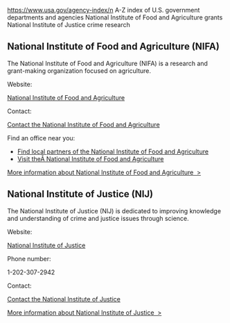 

https://www.usa.gov/agency-index/n
A-Z index of U.S. government departments and agencies
National Institute of Food and Agriculture grants
National Institute of Justice crime research

National Institute of Food and Agriculture (NIFA)
-------------------------------------------------

The National Institute of Food and Agriculture (NIFA) is a research and grant-making organization focused on agriculture.

Website:

[National Institute of Food and Agriculture](http://www.nifa.usda.gov)

Contact:

[Contact the National Institute of Food and Agriculture](https://nifa.usda.gov/contact-us)

Find an office near you:

* [Find local partners of the National Institute of Food and Agriculture](https://nifa.usda.gov/land-grant-colleges-and-universities-partner-website-directory)
* [Visit theÂ National Institute of Food and Agriculture](https://nifa.usda.gov/visit-nifa)

[More information about National Institute of Food and Agriculture  >](https://www.usa.gov/agencies/national-institute-of-food-and-agriculture)

National Institute of Justice (NIJ)
-----------------------------------

The National Institute of Justice (NIJ) is dedicated to improving knowledge and understanding of crime and justice issues through science.

Website:

[National Institute of Justice](https://nij.ojp.gov/)

Phone number:

1-202-307-2942

Contact:

[Contact the National Institute of Justice](https://nij.ojp.gov/contact)

[More information about National Institute of Justice  >](https://www.usa.gov/agencies/national-institute-of-justice)
